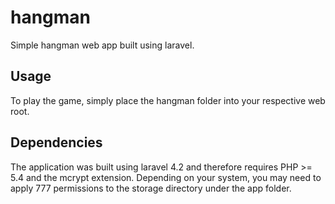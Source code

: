 hangman
=======

Simple hangman web app built using laravel.

## Usage
To play the game, simply place the hangman folder into your respective web root.

## Dependencies
The application was built using laravel 4.2 and therefore requires PHP >= 5.4 and the mcrypt extension.
Depending on your system, you may need to apply 777 permissions to the storage directory under the app folder.
